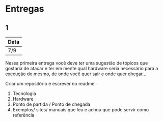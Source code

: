 # Entregas

## 1 

| Data |
|------|
| 7/9  |

Nessa primeira entrega você deve ter uma sugestão de tópicos que gostaria de atacar e ter em mente qual hardware seria necessário para a execução do mesmo, de onde você quer sair e onde quer chegar...

Criar um repositório e escrever no readme:

1. Tecnologia
1. Hardware
1. Ponto de partida / Ponto de chegada
1. Exemplos/ sites/ manuais que leu e achou que pode servir como referência

